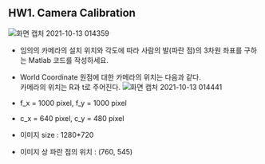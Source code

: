 ## HW1. Camera Calibration

![화면 캡처 2021-10-13 014359](https://user-images.githubusercontent.com/69515694/136996832-4b8879d9-5b10-4e77-9ba2-c68c917edffd.png)
- 임의의 카메라의 설치 위치와 각도에 따라 사람의 발(파란 점)의 3차원 좌표를 구하는 Matlab 코드를 작성하세요. <br>


- World Coordinate 원점에 대한 카메라의 위치는 다음과 같다.<br>
카메라의 위치는 R과 t로 주어진다. 
![화면 캡처 2021-10-13 014441](https://user-images.githubusercontent.com/69515694/136996868-0fa48e53-9416-4db8-b7b6-8b0100afc44d.png)
- f_x = 1000 pixel, f_y = 1000 pixel
- c_x = 640 pixel, c_y = 480 pixel
- 이미지 size : 1280*720
- 이미지 상 파란 점의 위치 : (760, 545)
